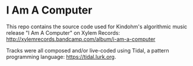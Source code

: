 # I Am A Computer

This repo contains the source code used for Kindohm's algorithmic music release "I Am A Computer"
on Xylem Records: http://xylemrecords.bandcamp.com/album/i-am-a-computer

Tracks were all composed and/or live-coded using Tidal, a pattern programming language:
https://tidal.lurk.org. 